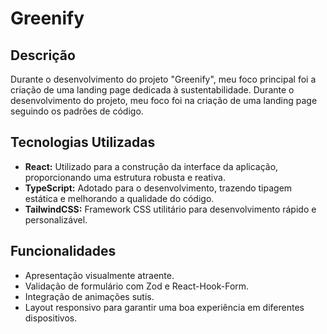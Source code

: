# Greenify

## Descrição

Durante o desenvolvimento do projeto "Greenify", meu foco principal foi a criação de uma landing page dedicada à sustentabilidade. Durante o desenvolvimento do projeto, meu foco foi na criação de uma landing page seguindo os padrões de código.

## Tecnologias Utilizadas

- **React:** Utilizado para a construção da interface da aplicação, proporcionando uma estrutura robusta e reativa.
- **TypeScript:** Adotado para o desenvolvimento, trazendo tipagem estática e melhorando a qualidade do código.
- **TailwindCSS:** Framework CSS utilitário para desenvolvimento rápido e personalizável.

## Funcionalidades

- Apresentação visualmente atraente.
- Validação de formulário com Zod e React-Hook-Form.
- Integração de animações sutis.
- Layout responsivo para garantir uma boa experiência em diferentes dispositivos.
